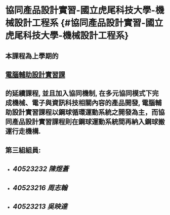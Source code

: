 # 協同產品設計實習-國立虎尾科技大學-機械設計工程系 {#協同產品設計實習-國立虎尾科技大學-機械設計工程系}



## 本課程為上學期的

## [電腦輔助設計實習課](http://lab.kmol.info/2017fall)

## 的延續課程, 並且加入協同機制, 在多元協同模式下完成機械、電子與資訊科技相關內容的產品開發, 電腦輔助設計實習課程以鋼球循環運動系統之開發為主，而協同產品設計實習課程則在鋼球運動系統間再納入鋼球搬運行走機構.



## 第三組組員:

* ## _40523232 陳煜蒼_
* ## _40523216 周志翰_
* ## _40523213 吳映達_

## 



